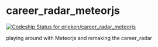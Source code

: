 career_radar_meteorjs
=====================

[ ![Codeship Status for orieken/career_radar_meteorjs](https://www.codeship.io/projects/9b631dc0-14d4-0132-6875-2a589eaadb79/status)](https://www.codeship.io/projects/33527)

playing around with Meteorjs and remaking the career_radar 
